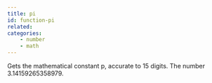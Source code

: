 ```yaml
---
title: pi
id: function-pi
related:
categories:
    - number
    - math
---
```


Gets the mathematical constant p, accurate to 15 digits.
        The number 3.14159265358979.